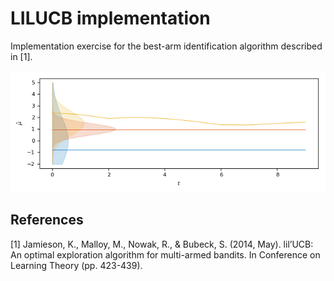 # LILUCB implementation

Implementation exercise for the best-arm identification algorithm described in [1].


![alt text](figures/run.png)

## References
[1] Jamieson, K., Malloy, M., Nowak, R., & Bubeck, S. (2014, May). lil’UCB: An optimal exploration algorithm for multi-armed bandits. In Conference on Learning Theory (pp. 423-439).

